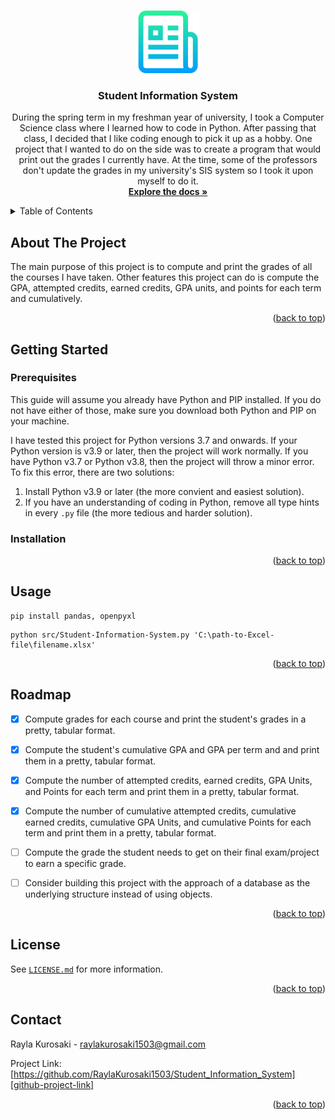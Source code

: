 <!--
Author: Rayla Kurosaki

GitHub Username: RaylaKurosaki1503
-->

<a name="readme-top"></a>



<!-- PROJECT LOGO -->
<br />
<div align="center">
  <a href="https://github.com/RaylaKurosaki1503/Student_Information_System">
    <img src="assets/logo.png" alt="Logo" width="100" height="auto">
  </a>

<h3 align="center">Student Information System</h3>

  <p align="center">
    During the spring term in my freshman year of university, I took a Computer Science class where I learned how to code in Python. After passing that class, I decided that I like coding enough to pick it up as a hobby. One project that I wanted to do on the side was to create a program that would print out the grades I currently have. At the time, some of the professors don't update the grades in my university's SIS system so I took it upon myself to do it.
    <br />
    <a href="https://github.com/RaylaKurosaki1503/Student_Information_System/docs"><strong>Explore the docs »</strong></a>
    <br />
  </p>
</div>



<!-- TABLE OF CONTENTS -->
<details>
  <summary>Table of Contents</summary>
  <ol>
    <li>
      <a href="#about-the-project">About The Project</a>
    </li>
    <li>
      <a href="#getting-started">Getting Started</a>
      <ul>
        <li><a href="#prerequisites">Prerequisites</a></li>
        <li><a href="#installation">Installation</a></li>
      </ul>
    </li>
    <li><a href="#usage">Usage</a></li>
    <li><a href="#roadmap">Roadmap</a></li>
    <li><a href="#license">License</a></li>
    <li><a href="#contact">Contact</a></li>
  </ol>
</details>



<!-- ABOUT THE PROJECT -->
## About The Project

The main purpose of this project is to compute and print the grades of all the courses I have taken. Other features this project can do is compute the GPA, attempted credits, earned credits, GPA units, and points for each term and cumulatively.

<p align="right">(<a href="#readme-top">back to top</a>)</p>



<!-- GETTING STARTED -->
## Getting Started

### Prerequisites

This guide will assume you already have Python and PIP installed. If you do not have either of those, make sure you download both Python and PIP on your machine.

I have tested this project for Python versions 3.7 and onwards. If your Python version is v3.9 or later, then the project will work normally. If you have Python v3.7 or Python v3.8, then the project will throw a minor error. To fix this error, there are two solutions:
1. Install Python v3.9 or later (the more convient and easiest solution).
2. If you have an understanding of coding in Python, remove all type hints in every `.py` file (the more tedious and harder solution).

<!-- Requires to import pandas and openpyxl -->

### Installation

<p align="right">(<a href="#readme-top">back to top</a>)</p>



<!-- USAGE EXAMPLES -->
## Usage

```
pip install pandas, openpyxl
```

```
python src/Student-Information-System.py 'C:\path-to-Excel-file\filename.xlsx'
```

<p align="right">(<a href="#readme-top">back to top</a>)</p>



<!-- ROADMAP -->
## Roadmap

- [x] Compute grades for each course and print the student's grades in a pretty, tabular format. 
- [x] Compute the student's cumulative GPA and GPA per term and and print them in a pretty, tabular format.
- [x] Compute the number of attempted credits, earned credits, GPA Units, and Points for each term and print them in a pretty, tabular format.
- [x] Compute the number of cumulative attempted credits, cumulative earned credits, cumulative GPA Units, and cumulative Points for each term and print them in a pretty, tabular format.
- [ ] Compute the grade the student needs to get on their final exam/project to earn a specific grade.
- [ ] Consider building this project with the approach of a database as the underlying structure instead of using objects.


<p align="right">(<a href="#readme-top">back to top</a>)</p>



<!-- LICENSE -->
## License

See [`LICENSE.md`](LICENSE.md) for more information.

<p align="right">(<a href="#readme-top">back to top</a>)</p>



<!-- CONTACT -->
## Contact

Rayla Kurosaki - raylakurosaki1503@gmail.com

Project Link: [https://github.com/RaylaKurosaki1503/Student_Information_System][github-project-link]

<p align="right">(<a href="#readme-top">back to top</a>)</p>

<!-- MARKDOWN LINKS & IMAGES -->
<!-- https://www.markdownguide.org/basic-syntax/#reference-style-links -->
[github-project-link]: https://github.com/RaylaKurosaki1503/Student_Information_System
